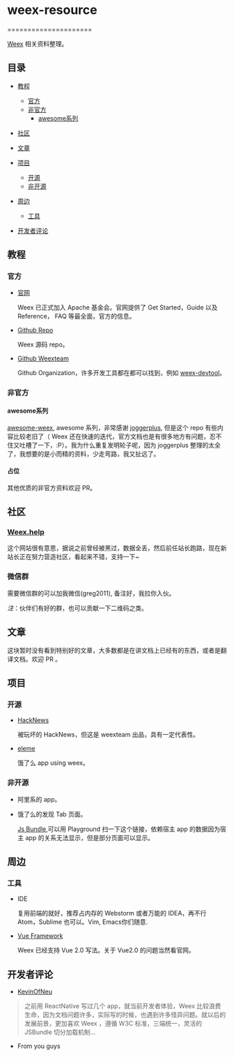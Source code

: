 # weex-resource
=====================

[Weex](https://weex.apache.org/) 相关资料整理。

## 目录
- [教程](#教程)
  - [官方](#官方)
  - [非官方](#非官方)
    - [awesome系列](#awesome系列)

- [社区](#社区)

- [文章](#文章)

- [项目](#项目)
  - [开源](#开源)
  - [非开源](#非开源)

- [周边](#周边)
  - [工具](#工具)

- [开发者评论](#开发者评论)

## 教程
### 官方
- [官网](https://weex.apache.org)

  Weex 已正式加入 Apache 基金会。官网提供了 Get Started，Guide 以及 Reference， FAQ 等最全面，官方的信息。
- [Github Repo](https://github.com/alibaba/weex)

  Weex 源码 repo。


- [Github Weexteam](https://github.com/weexteam)

  Github Organization，许多开发工具都在都可以找到，例如 [weex-devtool](https://github.com/weexteam/weex-devtool)。

### 非官方
#### awesome系列
[awesome-weex](https://github.com/joggerplus/awesome-weex), awesome 系列，非常感谢 [joggerplus](https://github.com/joggerplus), 但是这个 repo 有些内容比较老旧了（ Weex 还在快速的迭代，官方文档也是有很多地方有问题，忍不住又吐槽了一下，:P）。我为什么重复发明轮子呢，因为 joggerplus 整理的太全了，我想要的是小而精的资料，少走弯路，我又扯远了。

#### 占位
其他优质的非官方资料欢迎 PR。

## 社区
### [Weex.help](http://weex.help/)
这个网站很有意思，据说之前曾经被黑过，数据全丢，然后前任站长跑路，现在新站长正在努力营造社区，看起来不错，支持一下~

### 微信群
需要微信群的可以加我微信(greg2011), 备注好，我拉你入伙。

*注*：伙伴们有好的群，也可以贡献一下二维码之类。

## 文章
这块暂时没有看到特别好的文章，大多数都是在讲文档上已经有的东西，或者是翻译文档。欢迎 PR 。

## 项目
### 开源
- [HackNews](https://github.com/weexteam/weex-hackernews)

  被玩坏的 HackNews，但这是 weexteam 出品，具有一定代表性。
- [eleme](https://github.com/furybean/weex-eleme)

  饿了么 app using weex。

### 非开源

- 阿里系的 app。

- 饿了么的发现 Tab 页面。

  [Js Bundle](http://seongbrave.coding.me/weex/elem.js),可以用 Playground 扫一下这个链接，依赖宿主 app 的数据因为宿主 app 的关系无法显示，但是部分页面可以显示。



## 周边
### 工具
  - IDE

    复用前端的就好，推荐占内存的 Webstorm 或者万能的 IDEA，再不行 Atom，Sublime 也可以。Vim, Emacs你们随意.

  - [Vue Framework](https://vuejs.org/)

    Weex 已经支持 Vue 2.0 写法。关于 Vue2.0 的问题当然看官网。



## 开发者评论

- [KevinOfNeu](https://www.github.com/KevinOfNeu)

> 之前用 ReactNative 写过几个 app，就当前开发者体验，Weex 比较浪费生命，因为文档问题许多，实际写的时候，也遇到许多怪异问题。就以后的发展前景，更加喜欢 Weex ，遵循 W3C 标准，三端统一，灵活的 JSBundle 切分加载机制...  

- From you guys
